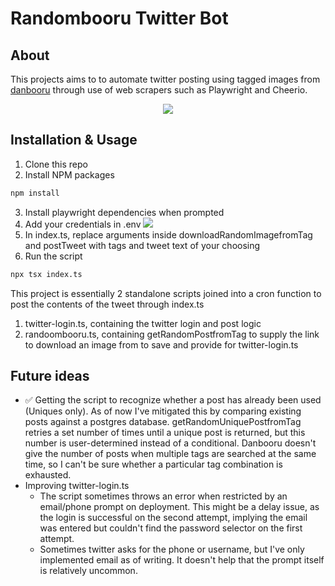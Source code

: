 # Randombooru Twitter Bot

## About

This projects aims to to automate twitter posting using tagged images from [danbooru](https://danbooru.donmai.us/posts?tags=don_quixote_%28project_moon%29+solo+rating%3Ag&z=5) through use of web scrapers such as Playwright and Cheerio.

<div align="center">
    <img src="https://i.imgur.com/4CmHqlN.png"></img>
</div>

## Installation & Usage

1.  Clone this repo
2.  Install NPM packages

```sh
npm install
```

3.  Install playwright dependencies when prompted
4.  Add your credentials in .env
    <img src="https://i.imgur.com/CULuNLi.png"></img>
5.  In index.ts, replace arguments inside downloadRandomImagefromTag and postTweet with tags and tweet text of your choosing
6.  Run the script

```sh
npx tsx index.ts
```

This project is essentially 2 standalone scripts joined into a cron function to post the contents of the tweet through index.ts

1. twitter-login.ts, containing the twitter login and post logic
2. randoombooru.ts, containing getRandomPostfromTag to supply the link to download an image from to save and provide for twitter-login.ts

## Future ideas

- ✅ Getting the script to recognize whether a post has already been used (Uniques only). As of now I've mitigated this by comparing existing posts against a postgres database. getRandomUniquePostfromTag retries a set number of times until a unique post is returned, but this number is user-determined instead of a conditional. Danbooru doesn't give the number of posts when multiple tags are searched at the same time, so I can't be sure whether a particular tag combination is exhausted.
- Improving twitter-login.ts
  - The script sometimes throws an error when restricted by an email/phone prompt on deployment. This might be a delay issue, as the login is successful on the second attempt, implying the email was entered but couldn't find the password selector on the first attempt.
  - Sometimes twitter asks for the phone or username, but I've only implemented email as of writing. It doesn't help that the prompt itself is relatively uncommon.
